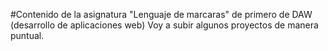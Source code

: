 #Contenido de la asignatura "Lenguaje de marcaras" de primero de DAW (desarrollo de aplicaciones web)
Voy a subir algunos proyectos de manera puntual.

